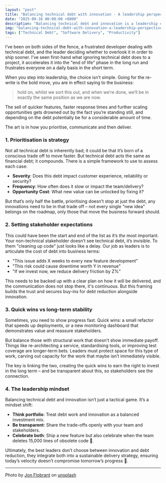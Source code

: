 ```yaml
---
layout: "post"
title: "Balancing technical debt with innovation - A leadership perspective"
date: "2025-09-16 00:00:00 +0000"
description: "Balancing technical debt and innovation is a leadership challenge. Here’s how to prioritise, communicate, and deliver sustainably."
img: "balancing-technical-debt-with-innovation-a-leadership-perspective.jpg"
tags: ["Technical Debt", "Software Delivery", "Productivity"]
---
```


I’ve been on both sides of the fence, a frustrated developer dealing with technical debt, and the leader deciding whether to overlook it in order to ship sooner. I’ve seen first-hand what ignoring technical debt does to a project, it accelerates it into the "end of life" phase in the long run and frustrates everyone on a daily basis in the short term.

When you step into leadership, the choice isn’t simple. Going for the re-write is the bold move, you are in effect saying to the business:
> hold on, whilst we sort this out, and when we’re done, we’ll be in exactly the same position as we are now.

The sell of quicker features, faster response times and further scaling opportunities gets drowned out by the fact you’re standing still, and depending on the debt potentially be for a considerable amount of time.

The art is in how you prioritise, communicate and then deliver.

### 1. Prioritisation is strategy
Not all technical debt is inherently bad; it could be that it’s born of a conscious trade off to move faster. But technical debt acts the same as financial debt; it compounds. There is a simple framework to use to assess each case:

* **Severity**: Does this debt impact customer experience, reliability or security?
* **Frequency**: How often does it slow or impact the team/delivery?
* **Opportunity Cost**: What new value can be unlocked by fixing it?

But that’s only half the battle, prioritising doesn’t stop at just the debt, any innovations need to be in that trade off – not every single "new idea" belongs on the roadmap, only those that move the business forward should.

### 2. Setting stakeholder expectations
This could have been the start and end of the list as it’s _the_ most important. Your non-technical stakeholder doesn’t see technical debt, it’s invisible. To them "cleaning up code" just looks like a delay. Our job as leaders is to articulate the cost of debt into business terms:
* "This issue adds X weeks to every new feature development"
* "This risk could cause downtime worth Y in revenue"
* "If we invest now, we reduce delivery friction by Z%"

This needs to be backed up with a clear plan on how it will be delivered, and the communication does not stop there, it's continuous. But this framing builds the trust and secures buy-ins for debt reduction alongside innovation.

### 3. Quick wins vs long-term stability
Sometimes, you need to show progress fast. Quick wins: a small refactor that speeds up deployments, or a new monitoring dashboard that demonstrates value and reassure stakeholders. 

But balance those with structural work that doesn’t show immediate payoff. Things like re-architecting a service, standardising tools, or improving test coverage are longer-term bets. Leaders must protect space for this type of work, carving out capacity for the work that maybe isn’t immediately visible. 

The key is linking the two, creating the quick wins to earn the right to invest in the long term – and be transparent about this, so stakeholders see the connection.

### 4. The leadership mindset
Balancing technical debt and innovation isn’t just a tactical game. It’s a mindset shift:
* **Think portfolio**: Treat debt work and innovation as a balanced investment mix.
* **Be transparent**: Share the trade-offs openly with your team and stakeholders.
* **Celebrate both**: Ship a new feature but also celebrate when the team deletes 15,000 lines of obsolete code :metal:.

Ultimately, the best leaders don’t choose between innovation and debt reduction, they integrate both into a sustainable delivery strategy, ensuring today’s velocity doesn’t compromise tomorrow’s progress :rocket:.

---

Photo by [Jon Flobrant](https://unsplash.com/@jonflobrant) on [unsplash](https://unsplash.com/photos/man-walking-on-forest-_r19nfvS3wY)
